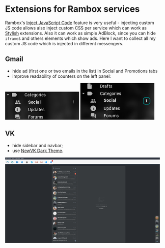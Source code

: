 # Extensions for Rambox services

Rambox's [Inject JavaScript Code](https://github.com/saenzramiro/rambox/wiki/Inject-JavaScript-Code) feature is very useful - injecting custom JS code allows also inject custom CSS per service which can work as [Stylish](https://userstyles.org/) extensions. Also it can work as simple AdBlock, since you can hide `iframe`s and others elements which show ads. Here I want to collect all my custom JS code which is injected in different messengers.

## Gmail

 - hide ad (first one or two emails in the list) in Social and Promotions tabs
 - improve readability of counters on the left panel:
 
 ![before](./gmail1.png)
 ![after](./gmail2.png)

## VK

 - hide sidebar and navbar;
 - use [NewVK Dark Theme](https://userstyles.org/styles/127431/newvk-dark-theme).

![vk-screenshor](./rambox.png)
